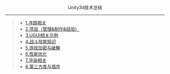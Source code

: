 <div align='center'>Unity3d技术总结</div>

---
>- [1.寻路相关](https://github.com/YYYWJ01/Unity3d_technical-summary/tree/main/1.Pathfinding)
>- [2.项目（管理&制作&经验）](https://github.com/YYYWJ01/Unity3d_technical-summary/tree/main/2.ProjectManagement)
>- [3.UGUI相关示例](https://github.com/YYYWJ01/Unity3d_technical-summary/tree/main/3.UGUIModule)
>- [4.战斗技能知识](https://github.com/YYYWJ01/Unity3d_technical-summary/tree/main/4.BattleSkillModule)
>- [5.游戏加密与破解](https://github.com/YYYWJ01/Unity3d_technical-summary/tree/main/5.GameEncryption)
>- [6.性能优化](https://github.com/YYYWJ01/Unity3d_technical-summary/tree/main/6.PerformanceOptimization)
>- [7.渲染相关](https://github.com/YYYWJ01/Unity3d_technical-summary/tree/main/7.RenderModule)
>- [8.第三方库与插件](https://github.com/YYYWJ01/Unity3d_technical-summary/tree/main/8.3rdPlugins)